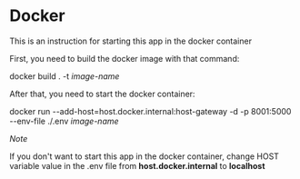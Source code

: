 # Docker

This is an instruction for starting this app in the docker container


First, you need to build the docker image with that command:

docker build . -t _image-name_

After that, you need to start the docker container:

docker run --add-host=host.docker.internal:host-gateway -d -p 8001:5000 --env-file ./.env _image-name_


*Note*

If you don't want to start this app in the docker container, change HOST variable value in the .env file from __host.docker.internal__ to __localhost__